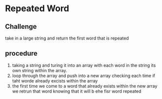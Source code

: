 # Repeated Word

## Challenge

take in a large string and return the first word that is repeated

## procedure

 1. taking a string and turing it into an array with each word in the string its own string within the array.
 1. loop through the array and push into a new array checking each time if taht worde already excists within the array
 1. the first time we come to a word that already exists within the new array we retrun that word knowing that it will b ehe fisr word repeated